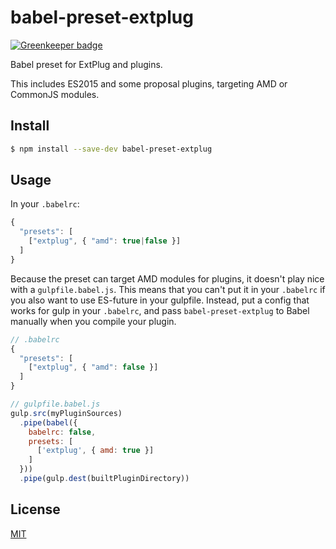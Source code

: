 # babel-preset-extplug

[![Greenkeeper badge](https://badges.greenkeeper.io/extplug/babel-preset-extplug.svg)](https://greenkeeper.io/)

Babel preset for ExtPlug and plugins.

This includes ES2015 and some proposal plugins, targeting AMD or CommonJS
modules.

## Install

```sh
$ npm install --save-dev babel-preset-extplug
```

## Usage

In your `.babelrc`:

```js
{
  "presets": [
    ["extplug", { "amd": true|false }]
  ]
}
```

Because the preset can target AMD modules for plugins, it doesn't play nice with
a `gulpfile.babel.js`. This means that you can't put it in your `.babelrc` if
you also want to use ES-future in your gulpfile. Instead, put a config that
works for gulp in your `.babelrc`, and pass `babel-preset-extplug` to Babel
manually when you compile your plugin.

```js
// .babelrc
{
  "presets": [
    ["extplug", { "amd": false }]
  ]
}
```

```js
// gulpfile.babel.js
gulp.src(myPluginSources)
  .pipe(babel({
    babelrc: false,
    presets: [
      ['extplug', { amd: true }]
    ]
  }))
  .pipe(gulp.dest(builtPluginDirectory))
```

## License

[MIT](./LICENSE)
